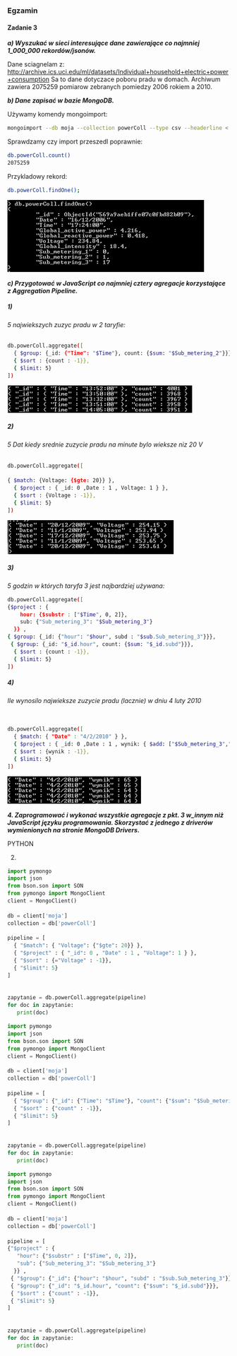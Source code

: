 ### Egzamin

#### Zadanie 3

***a) Wyszukać w sieci interesujące dane zawierające co najmniej 1_000_000 rekordów/jsonów.***

Dane sciagnelam z: http://archive.ics.uci.edu/ml/datasets/Individual+household+electric+power+consumption
Sa to dane dotyczace poboru pradu w domach. Archiwum zawiera 2075259 pomiarow zebranych pomiedzy 2006 rokiem a 2010.
 
 
***b) Dane zapisać w bazie MongoDB.***


Używamy komendy mongoimport:
``` sh
mongoimport --db moja --collection powerColl --type csv --headerline < household_power_consumption.txt 

```

Sprawdzamy czy import przeszedl poprawnie:
``` sh
db.powerColl.count()
2075259
```

Przykladowy rekord:

``` sh
db.powerColl.findOne(); 
```

![rek1](https://github.com/mkrajnik/nosql/blob/master/zdjecia/findOne.png)

***c) Przygotować w JavaScript co najmniej cztery agregacje korzystające z Aggregation Pipeline.***
  
#####  1)
*5 najwiekszych zuzyc pradu w 2 taryfie:*

``` sh

db.powerColl.aggregate([ 
  { $group: {_id: {"Time": "$Time"}, count: {$sum: "$Sub_metering_2"}}},
  { $sort : {count : -1}},
  { $limit: 5}
])
```

![r2](https://github.com/mkrajnik/nosql/blob/master/zdjecia/agregation1.png)

#####  2)
*5 Dat kiedy srednie zuzycie pradu na minute bylo wieksze niz 20 V*

``` sh

db.powerColl.aggregate([ 
 
{ $match: {Voltage: {$gte: 20}} }, 
  { $project : { _id: 0 ,Date : 1 , Voltage: 1 } },
  { $sort : {Voltage : -1}},
  { $limit: 5}
])
```
![ag2](https://github.com/mkrajnik/nosql/blob/master/zdjecia/ag2.png)

##### 3)
*5 godzin w których taryfa 3 jest najbardziej używana:*



``` sh
db.powerColl.aggregate([  
{$project : {
    hour: {$substr : ["$Time", 0, 2]},
    sub: {"Sub_metering_3": "$Sub_metering_3"}
  }} ,
{ $group: {_id: {"hour": "$hour", subd : "$sub.Sub_metering_3"}}},
 { $group: {_id: "$_id.hour", count: {$sum: "$_id.subd"}}},
  { $sort : {count : -1}},
  { $limit: 5}
])

```


##### 4)
*Ile wynosilo najwieksze zuzycie pradu (lacznie) w dniu 4 luty 2010*

``` sh


db.powerColl.aggregate([ 
  { $match: { "Date" : "4/2/2010" } },
  { $project : { _id: 0 ,Date : 1 , wynik: { $add: ["$Sub_metering_3","$Sub_metering_2", "$Sub_metering_1"] } } },
  { $sort : {wynik : -1}},
  { $limit: 5}
])
``` 
![ag4](https://github.com/mkrajnik/nosql/blob/master/zdjecia/agregation2.png)


***4. Zaprogramować i wykonać wszystkie agregacje z pkt. 3 w_innym niż JavaScript języku programowania. Skorzystać z jednego z driverów wymienionych na stronie MongoDB Drivers.***


PYTHON





2)
``` python
import pymongo
import json
from bson.son import SON
from pymongo import MongoClient
client = MongoClient()

db = client['moja']
collection = db['powerColl']

pipeline = [
  { "$match": { "Voltage": {"$gte": 20}} }, 
  { "$project" : { "_id": 0 , "Date" : 1 , "Voltage": 1 } },
  { "$sort" : {="Voltage" : -1}},
  { "$limit": 5}
]
 

zapytanie = db.powerColl.aggregate(pipeline)
for doc in zapytanie:
   print(doc)
```   
   














``` python
import pymongo
import json
from bson.son import SON
from pymongo import MongoClient
client = MongoClient()

db = client['moja']
collection = db['powerColl']

pipeline = [
  { "$group": {"_id": {"Time": "$Time"}, "count": {"$sum": "$Sub_metering_2"}}},
  { "$sort" : {"count" : -1}},
  { "$limit": 5}
]
 

zapytanie = db.powerColl.aggregate(pipeline)
for doc in zapytanie:
   print(doc)
```








``` python
import pymongo
import json
from bson.son import SON
from pymongo import MongoClient
client = MongoClient()

db = client['moja']
collection = db['powerColl']

pipeline = [ 
{"$project" : {
   "hour": {"$substr" : ["$Time", 0, 2]},
   "sub": {"Sub_metering_3": "$Sub_metering_3"}
  }} ,
 { "$group": {"_id": {"hour": "$hour", "subd" : "$sub.Sub_metering_3"}}},
 { "$group": {"_id": "$_id.hour", "count": {"$sum": "$_id.subd"}}},
 { "$sort" : {"count" : -1}},
 { "$limit": 5}
]
 

zapytanie = db.powerColl.aggregate(pipeline)
for doc in zapytanie:
   print(doc)

```



 
 
